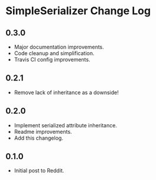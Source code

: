 # SimpleSerializer Change Log

## 0.3.0

* Major documentation improvements.
* Code cleanup and simplification.
* Travis CI config improvements.

## 0.2.1

* Remove lack of inheritance as a downside!

## 0.2.0

* Implement serialized attribute inheritance.
* Readme improvements.
* Add this changelog.

## 0.1.0

* Initial post to Reddit.
